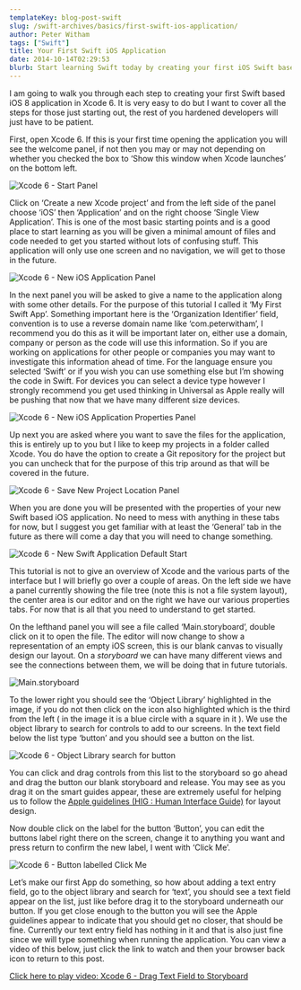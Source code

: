 ```yaml
---
templateKey: blog-post-swift
slug: /swift-archives/basics/first-swift-ios-application/
author: Peter Witham
tags: ["Swift"]
title: Your First Swift iOS Application
date: 2014-10-14T02:29:53
blurb: Start learning Swift today by creating your first iOS Swift based application. Follow along with this simple getting started tutorial.
---
```


I am going to walk you through each step to creating your first Swift based iOS 8 application in Xcode 6. It is very easy to do but I want to cover all the steps for those just starting out, the rest of you hardened developers will just have to be patient.

First, open Xcode 6. If this is your first time opening the application you will see the welcome panel, if not then you may or may not depending on whether you checked the box to ‘Show this window when Xcode launches’ on the bottom left.

![Xcode 6 - Start Panel](https://peterwitham.com/wp-content/uploads/2014/10/Xcode-6-Start-Panel.png)

Click on ‘Create a new Xcode project’ and from the left side of the panel choose ‘iOS’ then ‘Application’ and on the right choose ‘Single View Application’. This is one of the most basic starting points and is a good place to start learning as you will be given a minimal amount of files and code needed to get you started without lots of confusing stuff. This application will only use one screen and no navigation, we will get to those in the future.

![Xcode 6 - New iOS Application Panel](https://peterwitham.com/wp-content/uploads/2014/10/Xcode-6-New-iOS-Application-Panel.png)

In the next panel you will be asked to give a name to the application along with some other details. For the purpose of this tutorial I called it ‘My First Swift App’. Something important here is the ‘Organization Identifier’ field, convention is to use a reverse domain name like ‘com.peterwitham’, I recommend you do this as it will be important later on, either use a domain, company or person as the code will use this information. So if you are working on applications for other people or companies you may want to investigate this information ahead of time. For the language ensure you selected ‘Swift’ or if you wish you can use something else but I’m showing the code in Swift. For devices you can select a device type however I strongly recommend you get used thinking in Universal as Apple really will be pushing that now that we have many different size devices.

![Xcode 6 - New iOS Application Properties Panel](https://peterwitham.com/wp-content/uploads/2014/10/Xcode-6-New-iOS-Application-Properties-Panel.png)

Up next you are asked where you want to save the files for the application, this is entirely up to you but I like to keep my projects in a folder called Xcode. You do have the option to create a Git repository for the project but you can uncheck that for the purpose of this trip around as that will be covered in the future.

![Xcode 6 - Save New Project Location Panel](https://peterwitham.com/wp-content/uploads/2014/10/Xcode-6-Save-New-Project-Location-Panel.png)

When you are done you will be presented with the properties of your new Swift based iOS application. No need to mess with anything in these tabs for now, but I suggest you get familiar with at least the ‘General’ tab in the future as there will come a day that you will need to change something.

![Xcode 6 - New Swift Application Default Start](https://peterwitham.com/wp-content/uploads/2014/10/Xcode-6-New-Swift-Application-Default-Start.png)

This tutorial is not to give an overview of Xcode and the various parts of the interface but I will briefly go over a couple of areas. On the left side we have a panel currently showing the file tree (note this is not a file system layout), the center area is our editor and on the right we have our various properties tabs. For now that is all that you need to understand to get started.

On the lefthand panel you will see a file called ‘Main.storyboard’, double click on it to open the file. The editor will now change to show a representation of an empty iOS screen, this is our blank canvas to visually design our layout. On a _storyboard_ we can have many different views and see the connections between them, we will be doing that in future tutorials.

![Main.storyboard](https://peterwitham.com/wp-content/uploads/2014/10/Main.storyboard-—-Edited.png)

To the lower right you should see the ‘Object Library’ highlighted in the image, if you do not then click on the icon also highlighted which is the third from the left ( in the image it is a blue circle with a square in it ). We use the object library to search for controls to add to our screens. In the text field below the list type ‘button’ and you should see a button on the list.

![Xcode 6 - Object Library search for button](https://peterwitham.com/wp-content/uploads/2014/10/Xcode-6-Object-Library-search-for-button.png)

You can click and drag controls from this list to the storyboard so go ahead and drag the button our blank storyboard and release. You may see as you drag it on the smart guides appear, these are extremely useful for helping us to follow the [Apple guidelines (HIG : Human Interface Guide)](https://developer.apple.com/library/ios/documentation/userexperience/conceptual/mobilehig/) for layout design.

Now double click on the label for the button ‘Button’, you can edit the buttons label right there on the screen, change it to anything you want and press return to confirm the new label, I went with ‘Click Me’.

![Xcode 6 - Button labelled Click Me](https://peterwitham.com/wp-content/uploads/2014/10/Xcode-6-Button-labelled-Click-Me.png)

Let’s make our first App do something, so how about adding a text entry field, go to the object library and search for ‘text’, you should see a text field appear on the list, just like before drag it to the storyboard underneath our button. If you get close enough to the button you will see the Apple guidelines appear to indicate that you should get no closer, that should be fine. Currently our text entry field has nothing in it and that is also just fine since we will type something when running the application. You can view a video of this below, just click the link to watch and then your browser back icon to return to this post.

[Click here to play video: Xcode 6 - Drag Text Field to Storyboard](https://peterwitham.com/wp-content/uploads/2014/10/Xcode-6-Drag-Text-Field-to-Storyboard.mov)
